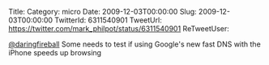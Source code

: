 Title: 
Category: micro
Date: 2009-12-03T00:00:00
Slug: 2009-12-03T00:00:00
TwitterId: 6311540901
TweetUrl: https://twitter.com/mark_philpot/status/6311540901
ReTweetUser: 

[@daringfireball](https://twitter.com/daringfireball) Some needs to test if using Google's new fast DNS with the iPhone speeds up browsing